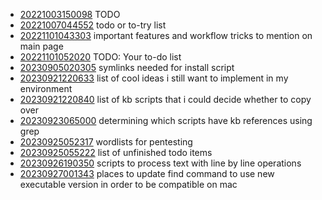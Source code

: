 - [20221003150098](/zet/20221003150098/README.md) TODO
- [20221007044552](/zet/20221007044552/README.md) todo or to-try list
- [20221101043303](/zet/20221101043303/README.md) important features and workflow tricks to mention on main page
- [20221101052020](/zet/20221101052020/README.md) TODO: Your to-do list
- [20230905020305](/zet/20230905020305/README.md) symlinks needed for install script
- [20230921220633](/zet/20230921220633/README.md) list of cool ideas i still want to implement in my environment
- [20230921220840](/zet/20230921220840/README.md) list of kb scripts that i could decide whether to copy over
- [20230923065000](/zet/20230923065000/README.md) determining which scripts have kb references using grep
- [20230925052317](/zet/20230925052317/README.md) wordlists for pentesting
- [20230925055222](/zet/20230925055222/README.md) list of unfinished todo items
- [20230926190350](/zet/20230926190350/README.md) scripts to process text with line by line operations
- [20230927001343](/zet/20230927001343/README.md) places to update find command to use new executable version in order to be compatible on mac
